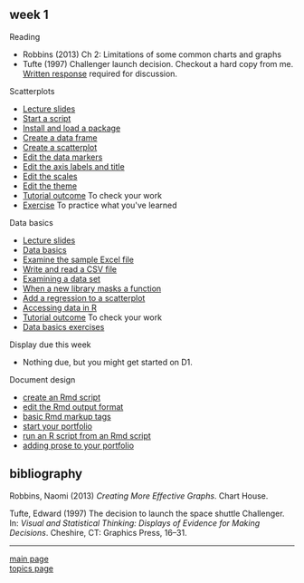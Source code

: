 
week 1
------

Reading

-   Robbins (2013) Ch 2: Limitations of some common charts and graphs
-   Tufte (1997) Challenger launch decision. Checkout a hard copy from me. [Written response](read-01_reading-response-form.pdf) required for discussion.

Scatterplots

-   [Lecture slides](../slides/Le03-scatterplot-slides.pdf)
-   [Start a script](tut-0301_start-scatterplot.md)
-   [Install and load a package](tut-0302_install-load-package.md)
-   [Create a data frame](tut-0303_create-data-frame.md)
-   [Create a scatterplot](tut-0304_create-scatterplot.md)
-   [Edit the data markers](tut-0305_edit-data-markers.md)
-   [Edit the axis labels and title](tut-0306_edit-axis-labels-title.md)
-   [Edit the scales](tut-0307_edit-scales.md)
-   [Edit the theme](tut-0308_edit-theme.md)
-   [Tutorial outcome](../practiceR/tut02_scatterplot.R) To check your work
-   [Exercise](tut-0309_scatterplot-exercise.md) To practice what you've learned

Data basics

-   [Lecture slides](../slides/Le04-data-basics-slides.pdf)
-   [Data basics](tut-0401_data-basics.md)
-   [Examine the sample Excel file](tut-0402_read-excel.md)
-   [Write and read a CSV file](tut-0403_read-write-csv.md)
-   [Examining a data set](tut-0404_examine-new-data.md)
-   [When a new library masks a function](tut-0405_new-library-masks.md)
-   [Add a regression to a scatterplot](tut-0406_add-regression.md)
-   [Accessing data in R](tut-0407_access-data-in-R.md)
-   [Tutorial outcome](../practiceR/tut03_data-basics.R) To check your work
-   [Data basics exercises](tut-0408_data-basics-exercise.md)

Display due this week

-   Nothing due, but you might get started on D1.

Document design

-   [create an Rmd script](tut-0601_rmd-start-markdown.md)
-   [edit the Rmd output format](tut-0602_rmd-edit-output.md)
-   [basic Rmd markup tags](tut-0603_rmd-basic-tags.md)
-   [start your portfolio](tut-0604_rmd-start-portfolio.md)
-   [run an R script from an Rmd script](tut-0605_rmd-run-r.md)
-   [adding prose to your portfolio](tut-0606_rmd-add-prose.md)

bibliography
------------

Robbins, Naomi (2013) *Creating More Effective Graphs*. Chart House.

Tufte, Edward (1997) The decision to launch the space shuttle Challenger. In: *Visual and Statistical Thinking: Displays of Evidence for Making Decisions*. Cheshire, CT: Graphics Press, 16–31.

------------------------------------------------------------------------

[main page](../README.md)<br> [topics page](../README-by-topic.md)
